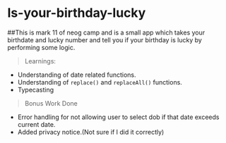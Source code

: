 # Is-your-birthday-lucky
##This is mark 11 of neog camp and is a small app which takes your birthdate and lucky number and tell you if your birthday  is lucky by performing some logic.

>Learnings:
- Understanding of date related functions.
- Understanding of `replace()` and `replaceAll()` functions.
- Typecasting

> Bonus Work Done
- Error handling for not allowing user to select dob if that date exceeds current date.
- Added privacy notice.(Not sure if I did it correctly)
